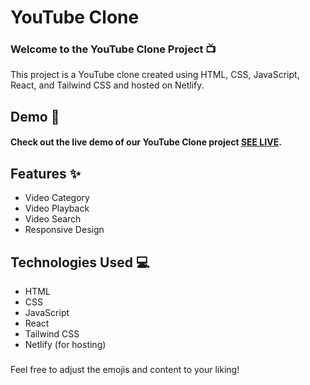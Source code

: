 # YouTube Clone

###  Welcome to the YouTube Clone Project 📺

This project is a YouTube clone created using HTML, CSS, JavaScript, React, and Tailwind CSS and hosted on Netlify.

## Demo 🚀
#### Check out the live demo of our YouTube Clone project [SEE LIVE](https://star-dust-youtube-clone.netlify.app/).

## Features ✨
- Video Category
- Video Playback
- Video Search
- Responsive Design



## Technologies Used 💻
- HTML
- CSS
- JavaScript
- React
- Tailwind CSS
- Netlify (for hosting)


### 
Feel free to adjust the emojis and content to your liking!

